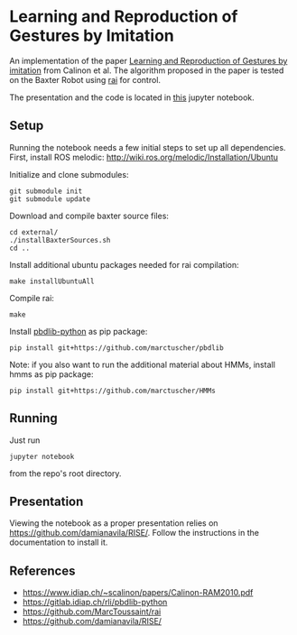 # Learning and Reproduction of Gestures by Imitation

An implementation of the paper [Learning and Reproduction of Gestures by imitation](https://www.idiap.ch/~scalinon/papers/Calinon-RAM2010.pdf)  from Calinon et al. 
The algorithm proposed in the paper is tested on the Baxter Robot using [rai](https://github.com/MarcToussaint/rai) for control.

The presentation and the code is located in [this](slides/slides_clean.ipynb) jupyter notebook.

## Setup

Running the notebook needs a few initial steps to set up all dependencies. First, install ROS melodic: http://wiki.ros.org/melodic/Installation/Ubuntu

Initialize and clone submodules:

```
git submodule init
git submodule update
```

Download and compile baxter source files:
```
cd external/
./installBaxterSources.sh
cd ..
```

Install additional ubuntu packages needed for rai compilation:
```
make installUbuntuAll
```

Compile rai: 
```
make
```

Install [pbdlib-python](https://gitlab.idiap.ch/rli/pbdlib-python) as pip package:
```
pip install git+https://github.com/marctuscher/pbdlib
```

Note: if you also want to run the additional material about HMMs, install hmms as pip package:
```
pip install git+https://github.com/marctuscher/HMMs
```

## Running

Just run
```
jupyter notebook
```
from the repo's root directory.

## Presentation

Viewing the notebook as a proper presentation relies on https://github.com/damianavila/RISE/. Follow the instructions in the documentation to install it.

## References

- https://www.idiap.ch/~scalinon/papers/Calinon-RAM2010.pdf
- https://gitlab.idiap.ch/rli/pbdlib-python
- https://github.com/MarcToussaint/rai
- https://github.com/damianavila/RISE/
